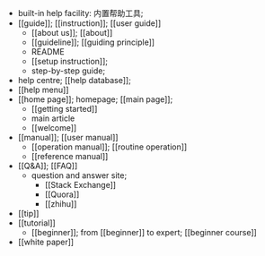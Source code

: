 - built-in help facility: 内置帮助工具;
- [[guide]]; [[instruction]]; [[user guide]]
    - [[about us]]; [[about]]
    - [[guideline]]; [[guiding principle]]
    - README
    - [[setup instruction]];
    - step-by-step guide;
- help centre; [[help database]]; 
- [[help menu]]
- [[home page]]; homepage; [[main page]];
    - [[getting started]]
    - main article
    - [[welcome]]
- [[manual]]; [[user manual]]
    - [[operation manual]]; [[routine operation]]
    - [[reference manual]]
- [[Q&A]]; [[FAQ]]
    - question and answer site; 
        - [[Stack Exchange]]
        - [[Quora]]
        - [[zhihu]]
- [[tip]]
- [[tutorial]]
    - [[beginner]]; from [[beginner]] to expert; [[beginner course]]
- [[white paper]]
